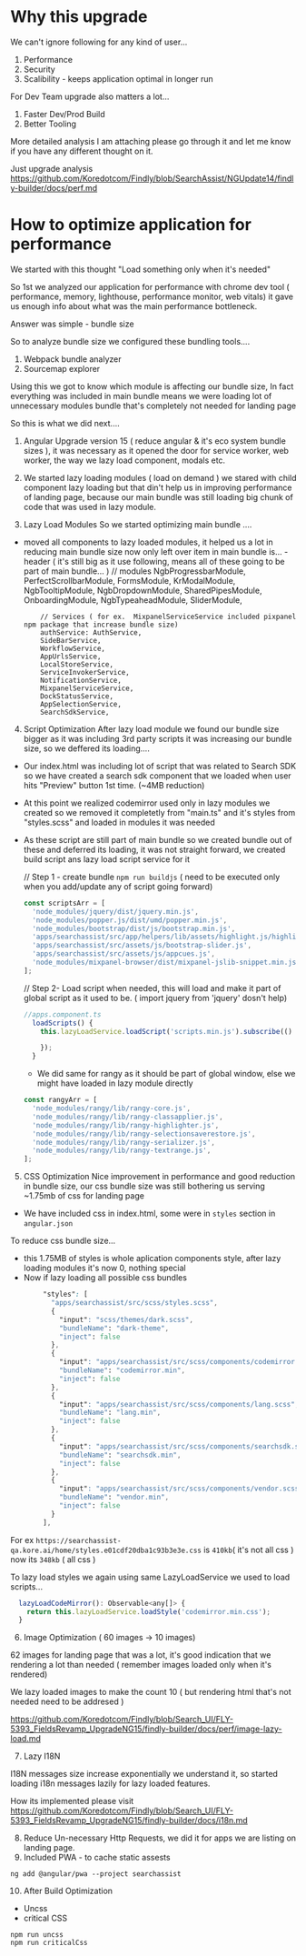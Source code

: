 # Why this upgrade

We can't ignore following for any kind of user...

1. Performance
2. Security
3. Scalibility - keeps application optimal in longer run

For Dev Team upgrade also matters a lot...

1. Faster Dev/Prod Build
2. Better Tooling

More detailed analysis I am attaching please go through it and let me know if you have any different thought on it.

Just upgrade analysis https://github.com/Koredotcom/Findly/blob/SearchAssist/NGUpdate14/findly-builder/docs/perf.md

# How to optimize application for performance

We started with this thought "Load something only when it's needed"

So 1st we analyzed our application for performance with chrome dev tool ( performance, memory, lighthouse, performance monitor, web vitals) it gave us enough info about what was the main performance bottleneck.

Answer was simple - bundle size

So to analyze bundle size we configured these bundling tools....

1. Webpack bundle analyzer
2. Sourcemap explorer

Using this we got to know which module is affecting our bundle size, In fact everything was included in main bundle means we were loading lot of unnecessary modules bundle that's completely not needed for landing page

So this is what we did next....

1. Angular Upgrade version 15 ( reduce angular & it's eco system bundle sizes ), it was necessary as it opened the door for service worker, web worker, the way we lazy load component, modals etc.
2. We started lazy loading modules ( load on demand )
   we stared with child component lazy loading but that din't help us in improving performance of landing page, because our main bundle was still loading big chunk of code that was used in lazy module.

3. Lazy Load Modules
   So we started optimizing main bundle ....

- moved all components to lazy loaded modules, it helped us a lot in reducing main bundle size now only left over item in main bundle is... - header ( it's still big as it use following, means all of these going to be part of main bundle... )
  // modules
  NgbProgressbarModule,
  PerfectScrollbarModule,
  FormsModule,
  KrModalModule,
  NgbTooltipModule,
  NgbDropdownModule,
  SharedPipesModule,
  OnboardingModule,
  NgbTypeaheadModule,
  SliderModule,

          // Services ( for ex.  MixpanelServiceService included pixpanel npm package that increase bundle size)
          authService: AuthService,
          SideBarService,
          WorkflowService,
          AppUrlsService,
          LocalStoreService,
          ServiceInvokerService,
          NotificationService,
          MixpanelServiceService,
          DockStatusService,
          AppSelectionService,
          SearchSdkService,

4. Script Optimization
   After lazy load module we found our bundle size bigger as it was including 3rd party scripts it was increasing our bundle size, so we deffered its loading....

- Our index.html was including lot of script that was related to Search SDK so we have created a search sdk component that we loaded when user hits "Preview" button 1st time. (~4MB reduction)
- At this point we realized codemirror used only in lazy modules we created so we removed it completetly from "main.ts" and it's styles from "styles.scss" and loaded in modules it was needed
- As these script are still part of main bundle so we created bundle out of these and deferred its loading, it was not straight forward, we created build script ans lazy load script service for it

  // Step 1 - create bundle `npm run buildjs` ( need to be executed only when you add/update any of script going forward)

  ```js
  const scriptsArr = [
    'node_modules/jquery/dist/jquery.min.js',
    'node_modules/popper.js/dist/umd/popper.min.js',
    'node_modules/bootstrap/dist/js/bootstrap.min.js',
    'apps/searchassist/src/app/helpers/lib/assets/highlight.js/highlight.min.js',
    'apps/searchassist/src/assets/js/bootstrap-slider.js',
    'apps/searchassist/src/assets/js/appcues.js',
    'node_modules/mixpanel-browser/dist/mixpanel-jslib-snippet.min.js',
  ];
  ```

  // Step 2- Load script when needed, this will load and make it part of global script as it used to be. ( import jquery from 'jquery' dosn't help)

  ```js
  //apps.component.ts
    loadScripts() {
      this.lazyLoadService.loadScript('scripts.min.js').subscribe(() => {

      });
    }
  ```

  - We did same for rangy as it should be part of global window, else we might have loaded in lazy module directly

  ```js
  const rangyArr = [
    'node_modules/rangy/lib/rangy-core.js',
    'node_modules/rangy/lib/rangy-classapplier.js',
    'node_modules/rangy/lib/rangy-highlighter.js',
    'node_modules/rangy/lib/rangy-selectionsaverestore.js',
    'node_modules/rangy/lib/rangy-serializer.js',
    'node_modules/rangy/lib/rangy-textrange.js',
  ];
  ```

5. CSS Optimization
   Nice improvement in performance and good reduction in bundle size, our css bundle size was still bothering us serving ~1.75mb of css for landing page

- We have included css in index.html, some were in `styles` section in `angular.json`

To reduce css bundle size...

- this 1.75MB of styles is whole aplication components style, after lazy loading modules it's now 0, nothing special
- Now if lazy loading all possible css bundles

```css
        "styles": [
          "apps/searchassist/src/scss/styles.scss",
          {
            "input": "scss/themes/dark.scss",
            "bundleName": "dark-theme",
            "inject": false
          },
          {
            "input": "apps/searchassist/src/scss/components/codemirror.scss",
            "bundleName": "codemirror.min",
            "inject": false
          },
          {
            "input": "apps/searchassist/src/scss/components/lang.scss",
            "bundleName": "lang.min",
            "inject": false
          },
          {
            "input": "apps/searchassist/src/scss/components/searchsdk.scss",
            "bundleName": "searchsdk.min",
            "inject": false
          },
          {
            "input": "apps/searchassist/src/scss/components/vendor.scss",
            "bundleName": "vendor.min",
            "inject": false
          }
        ],

```

For ex `https://searchassist-qa.kore.ai/home/styles.e01cdf20dba1c93b3e3e.css` is `410kb`( it's not all css ) now its `348kb` ( all css )

To lazy load styles we again using same LazyLoadService we used to load scripts...

```js
  lazyLoadCodeMirror(): Observable<any[]> {
    return this.lazyLoadService.loadStyle('codemirror.min.css');
  }
```

6. Image Optimization ( 60 images -> 10 images)

62 images for landing page that was a lot, it's good indication that we rendering a lot than needed ( remember images loaded only when it's rendered)

We lazy loaded images to make the count 10 ( but rendering html that's not needed need to be addresed )

https://github.com/Koredotcom/Findly/blob/Search_UI/FLY-5393_FieldsRevamp_UpgradeNG15/findly-builder/docs/perf/image-lazy-load.md

7. Lazy I18N

I18N messages size increase exponentially we understand it, so started loading i18n messages lazily for lazy loaded features.

How its implemented please visit https://github.com/Koredotcom/Findly/blob/Search_UI/FLY-5393_FieldsRevamp_UpgradeNG15/findly-builder/docs/i18n.md

8. Reduce Un-necessary Http Requests, we did it for apps we are listing on landing page.
9. Included PWA - to cache static assests

```
ng add @angular/pwa --project searchassist
```

10. After Build Optimization

- Uncss
- critical CSS

```
npm run uncss
npm run criticalCss
```
